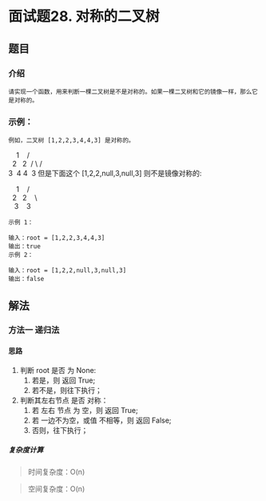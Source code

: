 # 面试题28. 对称的二叉树

## 题目
### 介绍 

    请实现一个函数，用来判断一棵二叉树是不是对称的。如果一棵二叉树和它的镜像一样，那么它是对称的。

### 示例：

    例如，二叉树 [1,2,2,3,4,4,3] 是对称的。

    1
   / \
  2   2
 / \ / \
3  4 4  3
    但是下面这个 [1,2,2,null,3,null,3] 则不是镜像对称的:

    1
   / \
  2   2
   \   \
   3    3

    示例 1：

    输入：root = [1,2,2,3,4,4,3]
    输出：true
    示例 2：

    输入：root = [1,2,2,null,3,null,3]
    输出：false

## 解法

### 方法一 递归法

#### 思路

1. 判断 root 是否 为 None:
   1. 若是，则 返回 True;
   2. 若不是，则往下执行；
2. 判断其左右节点 是否 对称：
   1. 若 左右 节点 为 空，则 返回 True;
   2. 若 一边不为空，或值 不相等，则 返回 False;
   3. 否则，往下执行；

##### 复杂度计算

> 时间复杂度：O(n)

> 空间复杂度：O(n)